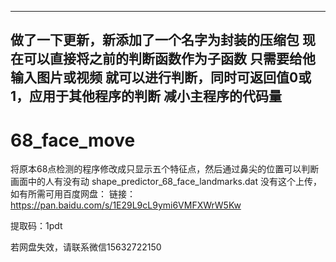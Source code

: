 --------------------------------
做了一下更新，新添加了一个名字为封装的压缩包
现在可以直接将之前的判断函数作为子函数
只需要给他输入图片或视频
就可以进行判断，同时可返回值0或1，应用于其他程序的判断
减小主程序的代码量
--------------------------------

# 68_face_move
将原本68点检测的程序修改成只显示五个特征点，然后通过鼻尖的位置可以判断画面中的人有没有动
shape_predictor_68_face_landmarks.dat
没有这个上传，如有所需可用百度网盘：
  链接：https://pan.baidu.com/s/1E29L9cL9ymi6VMFXWrW5Kw
  
  提取码：1pdt
  
若网盘失效，请联系微信15632722150
